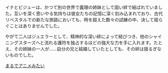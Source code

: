 <!-- title: 久遠の姉妹 -->
<!-- relationship: Family -->

イナとビジューは、かつて別の世界で義理の姉妹として固い絆で結ばれていました。互いを深く思いやる気持ちは彼女たちの記憶に深く刻み込まれており、古代リベスタルでの新たな旅路においても、時を超えた数々の試練の中、決して揺らぐことはありませんでした。

やがて二人はジュエラーとして、精神的な深い絆によって結びつき、他のシャイニングスターズへと流れる護符を独占するほどの強大な力を手に入れます。たとえ、その姉妹の一人が……自分の兄と結婚していたとしても、その絆は揺るぎないものでした。

[まるでアニメみたい](#embed:https://www.youtube.com/live/pEAXwijhfFY?si=DwzaRTHN81VxoI_I&t=9050)
